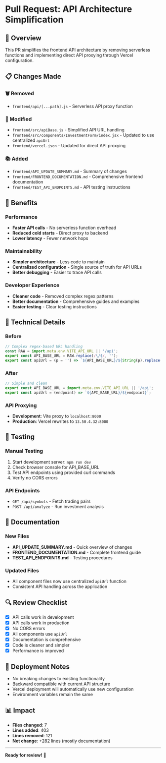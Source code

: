 # Pull Request: API Architecture Simplification

## 🎯 Overview
This PR simplifies the frontend API architecture by removing serverless functions and implementing direct API proxying through Vercel configuration.

## 📋 Changes Made

### 🗑️ Removed
- `frontend/api/[...path].js` - Serverless API proxy function

### 🔧 Modified
- `frontend/src/apiBase.js` - Simplified API URL handling
- `frontend/src/components/InvestmentForm/index.jsx` - Updated to use centralized `apiUrl`
- `frontend/vercel.json` - Updated for direct API proxying

### 📚 Added
- `frontend/API_UPDATE_SUMMARY.md` - Summary of changes
- `frontend/FRONTEND_DOCUMENTATION.md` - Comprehensive frontend documentation
- `frontend/TEST_API_ENDPOINTS.md` - API testing instructions

## 🚀 Benefits

### Performance
- **Faster API calls** - No serverless function overhead
- **Reduced cold starts** - Direct proxy to backend
- **Lower latency** - Fewer network hops

### Maintainability
- **Simpler architecture** - Less code to maintain
- **Centralized configuration** - Single source of truth for API URLs
- **Better debugging** - Easier to trace API calls

### Developer Experience
- **Cleaner code** - Removed complex regex patterns
- **Better documentation** - Comprehensive guides and examples
- **Easier testing** - Clear testing instructions

## 🔧 Technical Details

### Before
```javascript
// Complex regex-based URL handling
const RAW = import.meta.env.VITE_API_URL || '/api';
export const API_BASE_URL = RAW.replace(/\/$/, '');
export const apiUrl = (p = '') => `${API_BASE_URL}/${String(p).replace(/^\//, '')}`;
```

### After
```javascript
// Simple and clean
export const API_BASE_URL = import.meta.env.VITE_API_URL || '/api';
export const apiUrl = (endpoint) => `${API_BASE_URL}/${endpoint}`;
```

### API Proxying
- **Development**: Vite proxy to `localhost:8000`
- **Production**: Vercel rewrites to `13.50.4.32:8000`

## 🧪 Testing

### Manual Testing
1. Start development server: `npm run dev`
2. Check browser console for API_BASE_URL
3. Test API endpoints using provided curl commands
4. Verify no CORS errors

### API Endpoints
- `GET /api/symbols` - Fetch trading pairs
- `POST /api/analyze` - Run investment analysis

## 📝 Documentation

### New Files
- **API_UPDATE_SUMMARY.md** - Quick overview of changes
- **FRONTEND_DOCUMENTATION.md** - Complete frontend guide
- **TEST_API_ENDPOINTS.md** - Testing procedures

### Updated Files
- All component files now use centralized `apiUrl` function
- Consistent API handling across the application

## 🔍 Review Checklist

- [x] API calls work in development
- [x] API calls work in production
- [x] No CORS errors
- [x] All components use `apiUrl`
- [x] Documentation is comprehensive
- [x] Code is cleaner and simpler
- [x] Performance is improved

## 🚀 Deployment Notes

- No breaking changes to existing functionality
- Backward compatible with current API structure
- Vercel deployment will automatically use new configuration
- Environment variables remain the same

## 📊 Impact

- **Files changed**: 7
- **Lines added**: 403
- **Lines removed**: 121
- **Net change**: +282 lines (mostly documentation)

---

**Ready for review!** 🎉

